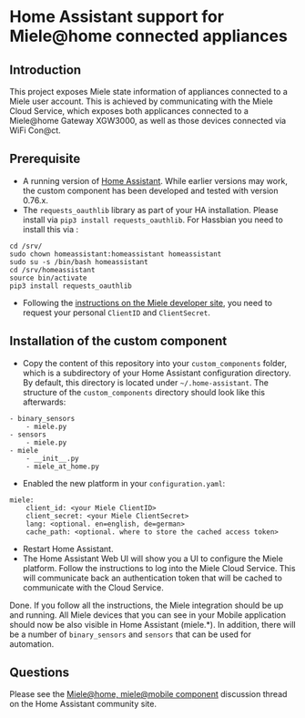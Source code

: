 # Home Assistant support for Miele@home connected appliances

## Introduction

This project exposes Miele state information of appliances connected to a Miele user account. This is achieved by communicating with the Miele Cloud Service, which exposes both applicances connected to a Miele@home Gateway XGW3000, as well as those devices connected via WiFi Con@ct.

## Prerequisite

* A running version of [Home Assistant](https://home-assistant.io). While earlier versions may work, the custom component has been developed and tested with version 0.76.x.
* The ```requests_oauthlib``` library as part of your HA installation. Please install via ```pip3 install requests_oauthlib```.
  For Hassbian you need to install this via :
```
cd /srv/
sudo chown homeassistant:homeassistant homeassistant
sudo su -s /bin/bash homeassistant
cd /srv/homeassistant
source bin/activate
pip3 install requests_oauthlib
```

* Following the [instructions on the Miele developer site](https://www.miele.com/developer/getinvolved.html), you need to request your personal ```ClientID``` and ```ClientSecret```.

## Installation of the custom component

* Copy the content of this repository into your ```custom_components``` folder, which is a subdirectory of your Home Assistant configuration directory. By default, this directory is located under ```~/.home-assistant```. The structure of the ```custom_components``` directory should look like this afterwards:

```
- binary_sensors
    - miele.py
- sensors
    - miele.py
- miele
    - __init__.py
    - miele_at_home.py
```

* Enabled the new platform in your ```configuration.yaml```:

```
miele:
    client_id: <your Miele ClientID>
    client_secret: <your Miele ClientSecret>
    lang: <optional. en=english, de=german>
    cache_path: <optional. where to store the cached access token>
```

* Restart Home Assistant.
* The Home Assistant Web UI will show you a UI to configure the Miele platform. Follow the instructions to log into the Miele Cloud Service. This will communicate back an authentication token that will be cached to communicate with the Cloud Service.

Done. If you follow all the instructions, the Miele integration should be up and running. All Miele devices that you can see in your Mobile application should now be also visible in Home Assistant (miele.*). In addition, there will be a number of ```binary_sensors``` and ```sensors``` that can be used for automation.

## Questions

Please see the [Miele@home, miele@mobile component](https://community.home-assistant.io/t/miele-home-miele-mobile-component/64508) discussion thread on the Home Assistant community site.
